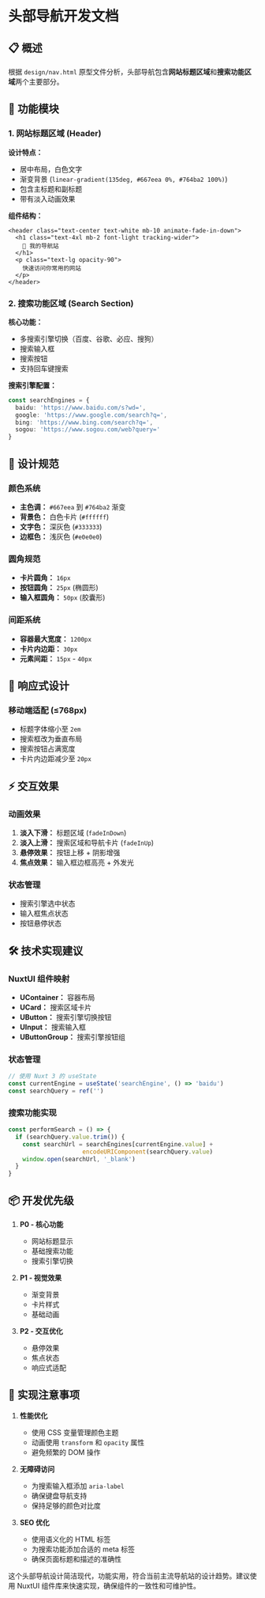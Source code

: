 # 头部导航开发文档

## 📋 概述

根据 `design/nav.html` 原型文件分析，头部导航包含**网站标题区域**和**搜索功能区域**两个主要部分。

## 🎯 功能模块

### 1. 网站标题区域 (Header)

**设计特点：**
- 居中布局，白色文字
- 渐变背景 (`linear-gradient(135deg, #667eea 0%, #764ba2 100%)`)
- 包含主标题和副标题
- 带有淡入动画效果

**组件结构：**
```vue
<header class="text-center text-white mb-10 animate-fade-in-down">
  <h1 class="text-4xl mb-2 font-light tracking-wider">
    🌟 我的导航站
  </h1>
  <p class="text-lg opacity-90">
    快速访问你常用的网站
  </p>
</header>
```

### 2. 搜索功能区域 (Search Section)

**核心功能：**
- 多搜索引擎切换（百度、谷歌、必应、搜狗）
- 搜索输入框
- 搜索按钮
- 支持回车键搜索

**搜索引擎配置：**
```typescript
const searchEngines = {
  baidu: 'https://www.baidu.com/s?wd=',
  google: 'https://www.google.com/search?q=',
  bing: 'https://www.bing.com/search?q=',
  sogou: 'https://www.sogou.com/web?query='
}
```

## 🎨 设计规范

### 颜色系统
- **主色调：** `#667eea` 到 `#764ba2` 渐变
- **背景色：** 白色卡片 (`#ffffff`)
- **文字色：** 深灰色 (`#333333`)
- **边框色：** 浅灰色 (`#e0e0e0`)

### 圆角规范
- **卡片圆角：** `16px`
- **按钮圆角：** `25px` (椭圆形)
- **输入框圆角：** `50px` (胶囊形)

### 间距系统
- **容器最大宽度：** `1200px`
- **卡片内边距：** `30px`
- **元素间距：** `15px` - `40px`

## 📱 响应式设计

### 移动端适配 (≤768px)
- 标题字体缩小至 `2em`
- 搜索框改为垂直布局
- 搜索按钮占满宽度
- 卡片内边距减少至 `20px`

## ⚡ 交互效果

### 动画效果
1. **淡入下滑：** 标题区域 (`fadeInDown`)
2. **淡入上滑：** 搜索区域和导航卡片 (`fadeInUp`)
3. **悬停效果：** 按钮上移 + 阴影增强
4. **焦点效果：** 输入框边框高亮 + 外发光

### 状态管理
- 搜索引擎选中状态
- 输入框焦点状态
- 按钮悬停状态

## 🛠️ 技术实现建议

### NuxtUI 组件映射
- **UContainer：** 容器布局
- **UCard：** 搜索区域卡片
- **UButton：** 搜索引擎切换按钮
- **UInput：** 搜索输入框
- **UButtonGroup：** 搜索引擎按钮组

### 状态管理
```typescript
// 使用 Nuxt 3 的 useState
const currentEngine = useState('searchEngine', () => 'baidu')
const searchQuery = ref('')
```

### 搜索功能实现
```typescript
const performSearch = () => {
  if (searchQuery.value.trim()) {
    const searchUrl = searchEngines[currentEngine.value] + 
                     encodeURIComponent(searchQuery.value)
    window.open(searchUrl, '_blank')
  }
}
```

## 📦 开发优先级

1. **P0 - 核心功能**
   - 网站标题显示
   - 基础搜索功能
   - 搜索引擎切换

2. **P1 - 视觉效果**
   - 渐变背景
   - 卡片样式
   - 基础动画

3. **P2 - 交互优化**
   - 悬停效果
   - 焦点状态
   - 响应式适配

## 📝 实现注意事项

1. **性能优化**
   - 使用 CSS 变量管理颜色主题
   - 动画使用 `transform` 和 `opacity` 属性
   - 避免频繁的 DOM 操作

2. **无障碍访问**
   - 为搜索输入框添加 `aria-label`
   - 确保键盘导航支持
   - 保持足够的颜色对比度

3. **SEO 优化**
   - 使用语义化的 HTML 标签
   - 为搜索功能添加合适的 meta 标签
   - 确保页面标题和描述的准确性

这个头部导航设计简洁现代，功能实用，符合当前主流导航站的设计趋势。建议使用 NuxtUI 组件库来快速实现，确保组件的一致性和可维护性。